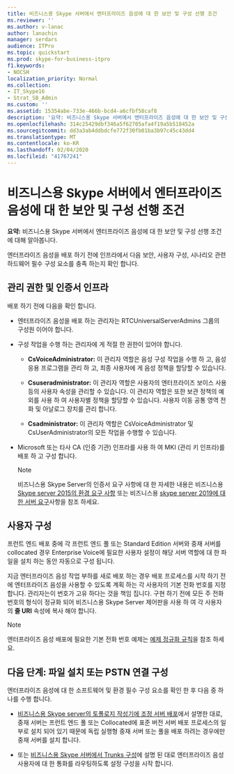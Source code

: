 ```yaml
---
title: 비즈니스용 Skype 서버에서 엔터프라이즈 음성에 대 한 보안 및 구성 선행 조건
ms.reviewer: ''
ms.author: v-lanac
author: lanachin
manager: serdars
audience: ITPro
ms.topic: quickstart
ms.prod: skype-for-business-itpro
f1.keywords:
- NOCSH
localization_priority: Normal
ms.collection:
- IT_Skype16
- Strat_SB_Admin
ms.custom: ''
ms.assetid: 15354abe-733e-466b-bcd4-a6cfbf58caf8
description: '요약: 비즈니스용 Skype 서버에서 엔터프라이즈 음성에 대 한 보안 및 구성 선행 조건에 대해 알아봅니다.'
ms.openlocfilehash: 314c25429dbf346a5f62705afa4f19a5b518452a
ms.sourcegitcommit: dd3a3ab4ddbdcfe772f30fb01ba3b97c45c43dd4
ms.translationtype: MT
ms.contentlocale: ko-KR
ms.lasthandoff: 02/04/2020
ms.locfileid: "41767241"
---
```

# <a name="security-and-configuration-prerequisites-for-enterprise-voice-in-skype-for-business-server"></a>비즈니스용 Skype 서버에서 엔터프라이즈 음성에 대 한 보안 및 구성 선행 조건
 
**요약:** 비즈니스용 Skype 서버에서 엔터프라이즈 음성에 대 한 보안 및 구성 선행 조건에 대해 알아봅니다.
  
엔터프라이즈 음성을 배포 하기 전에 인프라에서 다음 보안, 사용자 구성, 시나리오 관련 하드웨어 필수 구성 요소를 충족 하는지 확인 합니다. 
  
## <a name="administrative-rights-and-certificate-infrastructure"></a>관리 권한 및 인증서 인프라

배포 하기 전에 다음을 확인 합니다.
  
- 엔터프라이즈 음성을 배포 하는 관리자는 RTCUniversalServerAdmins 그룹의 구성원 이어야 합니다.
    
- 구성 작업을 수행 하는 관리자에 게 적절 한 권한이 있어야 합니다.
    
  - **CsVoiceAdministrator:** 이 관리자 역할은 음성 구성 작업을 수행 하 고, 음성 응용 프로그램을 관리 하 고, 최종 사용자에 게 음성 정책을 할당할 수 있습니다.
    
  - **Csuseradministrator:** 이 관리자 역할은 사용자의 엔터프라이즈 보이스 사용 등의 사용자 속성을 관리할 수 있습니다. 이 관리자 역할은 또한 보관 정책의 예외를 사용 하 여 사용자별 정책을 할당할 수 있습니다. 사용자 이동 공통 영역 전화 및 아날로그 장치를 관리 합니다.
    
  - **Csadministrator:** 이 관리자 역할은 CsVoiceAdministrator 및 CsUserAdministrator의 모든 작업을 수행할 수 있습니다.
    
- Microsoft 또는 타사 CA (인증 기관) 인프라를 사용 하 여 MKI (관리 키 인프라)를 배포 하 고 구성 합니다.
    
    > [!NOTE]
    > 비즈니스용 Skype Server의 인증서 요구 사항에 대 한 자세한 내용은 비즈니스용 [Skype server 2015의 환경 요구 사항](../../plan-your-deployment/requirements-for-your-environment/environmental-requirements.md) 또는 비즈니스용 [skype server 2019에 대 한 서버 요구](../../../SfBServer2019/plan/system-requirements.md)사항을 참조 하세요. 
  
## <a name="user-configuration"></a>사용자 구성

프런트 엔드 배포 중에 각 프런트 엔드 풀 또는 Standard Edition 서버와 중재 서버를 collocated 경우 Enterprise Voice에 필요한 사용자 설정이 해당 서버 역할에 대 한 파일을 설치 하는 동안 자동으로 구성 됩니다.
  
지금 엔터프라이즈 음성 작업 부하를 새로 배포 하는 경우 배포 프로세스를 시작 하기 전에 엔터프라이즈 음성을 사용할 수 있도록 계획 하는 각 사용자의 기본 전화 번호를 지정 합니다. 관리자는이 번호가 고유 하다는 것을 책임 집니다. 구현 하기 전에 모든 주 전화 번호의 형식이 정규화 되어 비즈니스용 Skype Server 제어판을 사용 하 여 각 사용자의 **줄 URI** 속성에 복사 해야 합니다.
  
> [!NOTE]
> 엔터프라이즈 음성 배포에 필요한 기본 전화 번호 예제는 [예제 정규화 규칙](../../plan-your-deployment/enterprise-voice-solution/outbound-voice-routing.md#BKMK_SampleNormalizationRules)을 참조 하세요. 
  
## <a name="next-steps-install-files-or-configure-pstn-connectivity"></a>다음 단계: 파일 설치 또는 PSTN 연결 구성

엔터프라이즈 음성에 대 한 소프트웨어 및 환경 필수 구성 요소를 확인 한 후 다음 중 하나를 수행 합니다.
  
- [비즈니스용 Skype server의 토폴로지 작성기에 조정 서버 배포](deploy-a-mediation-server.md)에서 설명한 대로, 중재 서버는 프런트 엔드 풀 또는 Collocated에 표준 버전 서버 배포 프로세스의 일부로 설치 되어 있기 때문에 독립 실행형 중재 서버 또는 풀을 배포 하려는 경우에만 중재 서버를 설치 합니다.
    
- 또는 [비즈니스용 Skype 서버에서 Trunks 구성](configure-trunks.md)에 설명 된 대로 엔터프라이즈 음성 사용자에 대 한 통화를 라우팅하도록 설정 구성을 시작 합니다.
    

